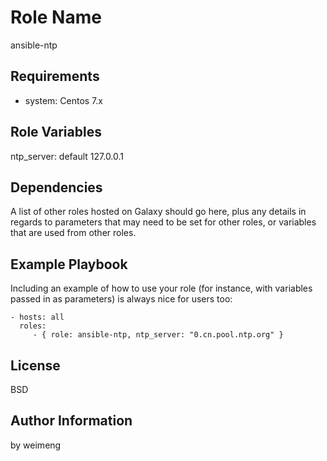 Role Name
=========

ansible-ntp

Requirements
------------

- system: Centos 7.x

Role Variables
--------------

ntp_server: default 127.0.0.1

Dependencies
------------

A list of other roles hosted on Galaxy should go here, plus any details in regards to parameters that may need to be set for other roles, or variables that are used from other roles.

Example Playbook
----------------

Including an example of how to use your role (for instance, with variables passed in as parameters) is always nice for users too:

    - hosts: all
      roles:
         - { role: ansible-ntp, ntp_server: "0.cn.pool.ntp.org" }

License
-------

BSD

Author Information
------------------

by weimeng
